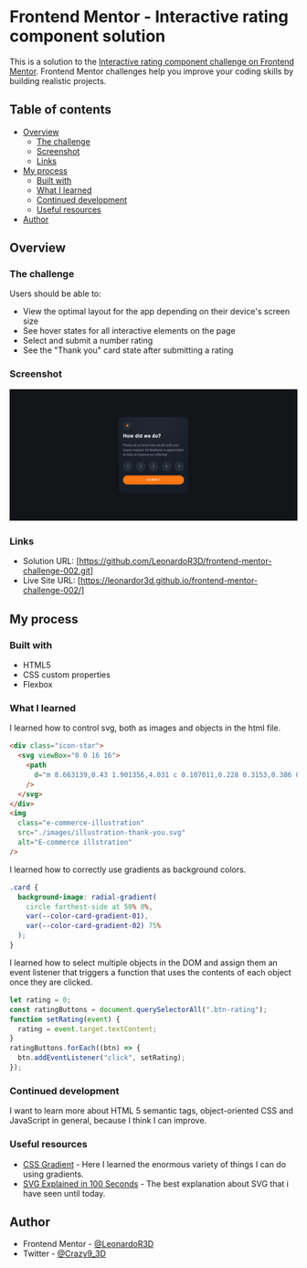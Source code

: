 # Frontend Mentor - Interactive rating component solution

This is a solution to the [Interactive rating component challenge on Frontend Mentor](https://www.frontendmentor.io/challenges/interactive-rating-component-koxpeBUmI). Frontend Mentor challenges help you improve your coding skills by building realistic projects.

## Table of contents

- [Overview](#overview)
  - [The challenge](#the-challenge)
  - [Screenshot](#screenshot)
  - [Links](#links)
- [My process](#my-process)
  - [Built with](#built-with)
  - [What I learned](#what-i-learned)
  - [Continued development](#continued-development)
  - [Useful resources](#useful-resources)
- [Author](#author)

## Overview

### The challenge

Users should be able to:

- View the optimal layout for the app depending on their device's screen size
- See hover states for all interactive elements on the page
- Select and submit a number rating
- See the "Thank you" card state after submitting a rating

### Screenshot

![](./screenshot.png)

### Links

- Solution URL: [https://github.com/LeonardoR3D/frontend-mentor-challenge-002.git]
- Live Site URL: [https://leonardor3d.github.io/frontend-mentor-challenge-002/]

## My process

### Built with

- HTML5
- CSS custom properties
- Flexbox

### What I learned

I learned how to control svg, both as images and objects in the html file.

```html
<div class="icon-star">
  <svg viewBox="0 0 16 16">
    <path
      d="m 8.663139,0.43 1.901356,4.031 c 0.107011,0.228 0.3153,0.386 0.554164,0.422 l 4.251776,0.647 a 0.73761144,0.772 0 0 1 0.407979,1.316 l -3.076566,3.138 a 0.73856689,0.773 0 0 0 -0.212111,0.683 l 0.726146,4.431 a 0.73761144,0.772 0 0 1 -1.07011,0.813 L 8.3430615,13.819 a 0.73856689,0.773 0 0 0 -0.6860169,0 L 3.8543328,15.911 A 0.73761144,0.772 0 0 1 2.7851784,15.098 l 0.726146,-4.431 A 0.73570053,0.77 0 0 0 3.2992133,9.984 L 0.22264749,6.846 A 0.73761144,0.772 0 0 1 0.63158233,5.53 L 4.8824026,4.883 A 0.73761144,0.772 0 0 0 5.4365667,4.461 L 7.3379226,0.43 a 0.73952235,0.774 0 0 1 1.3252164,0 z"
    />
  </svg>
</div>
<img
  class="e-commerce-illustration"
  src="./images/illustration-thank-you.svg"
  alt="E-commerce illstration"
/>
```

I learned how to correctly use gradients as background colors.

```css
.card {
  background-image: radial-gradient(
    circle farthest-side at 50% 0%,
    var(--color-card-gradient-01),
    var(--color-card-gradient-02) 75%
  );
}
```

I learned how to select multiple objects in the DOM and assign them an event listener that triggers a function that uses the contents of each object once they are clicked.

```js
let rating = 0;
const ratingButtons = document.querySelectorAll(".btn-rating");
function setRating(event) {
  rating = event.target.textContent;
}
ratingButtons.forEach((btn) => {
  btn.addEventListener("click", setRating);
});
```

### Continued development

I want to learn more about HTML 5 semantic tags, object-oriented CSS and JavaScript in general, because I think I can improve.

### Useful resources

- [CSS Gradient](https://cssgradient.io/) - Here I learned the enormous variety of things I can do using gradients.
- [SVG Explained in 100 Seconds](https://youtu.be/emFMHH2Bfvo) - The best explanation about SVG that i have seen until today.

## Author

- Frontend Mentor - [@LeonardoR3D](https://www.frontendmentor.io/profile/LeonardoR3D)
- Twitter - [@Crazy9_3D](https://twitter.com/Crazy9_3D)
